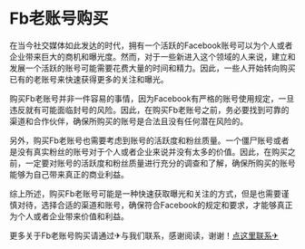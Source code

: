 # Fb老账号购买

在当今社交媒体如此发达的时代，拥有一个活跃的Facebook账号可以为个人或者企业带来巨大的商机和曝光度。然而，对于一些新进入这个领域的人来说，建立和发展一个活跃的账号可能需要花费大量的时间和精力。因此，一些人开始转向购买已有的老账号来快速获得更多的关注和曝光。

购买Fb老账号并非一件容易的事情，因为Facebook有严格的账号使用规定，一旦违反就有可能面临封号的风险。因此，在购买Fb老账号之前，务必要找到可靠的渠道和合作伙伴，确保所购买的账号是合法且没有任何潜在风险的。

另外，购买Fb老账号也需要考虑到账号的活跃度和粉丝质量。一个僵尸账号或者是没有真实粉丝的账号对于个人或者企业来说并没有太多的价值。因此，在购买之前，一定要对账号的活跃度和粉丝质量进行充分的调查和了解，确保所购买的账号能够为自己带来真正的商业利益。

综上所述，购买Fb老账号可能是一种快速获取曝光和关注的方式，但是也需要谨慎对待，选择合适的渠道和账号，确保符合Facebook的规定和要求，才能够真正为个人或者企业带来价值和利益。

更多关于Fb老账号购买请通过✈与我们联系，感谢阅读，谢谢！[点这里联系✈](https://bbs.k02.cc)